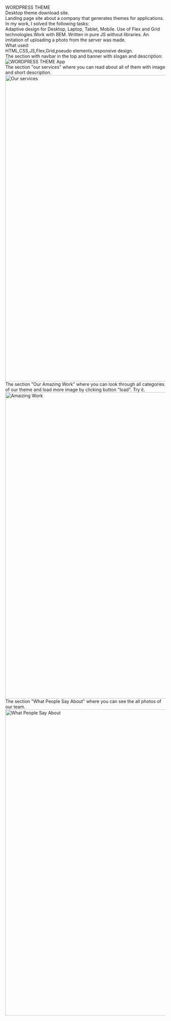 
WORDPRESS THEME                     
Desktop theme download site.                                                      
Landing page site about a company that generates themes for applications. 
</br>
In my work, I solved the following tasks: 
</br>
Adaptive design for Desktop, Laptop, Tablet, Mobile.
Use of Flex and Grid technologies.Work with BEM. 
Written in pure JS without libraries.
An imitation of uploading a photo from the server was made.
</br>
What used:                                                                                       
HTML,CSS,JS,Flex,Grid,pseudo elements,responsive design.
</br>
The section with navbar in the top and banner with slogan and description:
</br>
![WORDPRESS THEME   App](https://github.com/Artem91S/WORDPRESS-THEME/assets/115031070/c62521c6-5dc5-456b-b8a2-c9da2690cb0f)
</br>
The section "our services" where you can read about all of them with image and short description.
<img width="960px" alt="Our services" src="https://github.com/Artem91S/WORDPRESS-THEME/assets/115031070/47cd90fd-1194-4694-a948-009ee08857e6"/>
</br>
The section "Our Amazing Work" where you can look through all categories of our theme and load more image by clicking button "load".
Try it.
</br>
<img width="960px" alt="Amaizing Work" src="https://github.com/Artem91S/WORDPRESS-THEME/assets/115031070/a281f875-f76c-49d0-a6b7-344d2decf365"/>
</br>
The section  "What People Say About" where you can see the all photos of our team.
</br>
<img width="960px" alt="What People Say About" src="https://github.com/Artem91S/WORDPRESS-THEME/assets/115031070/c65dc833-58aa-4e28-aa07-adeb8d38f0e7">
</br>


